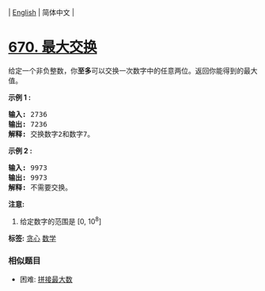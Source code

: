 | [English](README_EN.md) | 简体中文 |

# [670. 最大交换](https://leetcode-cn.com/problems/maximum-swap)
<p>给定一个非负整数，你<strong>至多</strong>可以交换一次数字中的任意两位。返回你能得到的最大值。</p>

<p><strong>示例 1 :</strong></p>

<pre>
<strong>输入:</strong> 2736
<strong>输出:</strong> 7236
<strong>解释:</strong> 交换数字2和数字7。
</pre>

<p><strong>示例 2 :</strong></p>

<pre>
<strong>输入:</strong> 9973
<strong>输出:</strong> 9973
<strong>解释:</strong> 不需要交换。
</pre>

<p><strong>注意:</strong></p>

<ol>
	<li>给定数字的范围是&nbsp;[0, 10<sup>8</sup>]</li>
</ol>

**标签:**  [贪心](https://leetcode-cn.com/tag/greedy) [数学](https://leetcode-cn.com/tag/math) 
 ### 相似题目
- 困难:	[拼接最大数](https://leetcode-cn.com/problems/create-maximum-number) 
